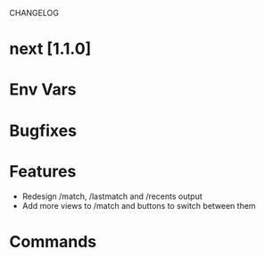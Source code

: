 
CHANGELOG


# next [1.1.0]

# Env Vars

# Bugfixes

# Features
- Redesign /match, /lastmatch and /recents output
- Add more views to /match and buttons to switch between them

# Commands
